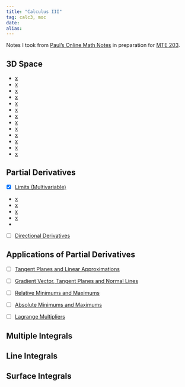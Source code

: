 ```yaml
---
title: "Calculus III"
tag: calc3, moc
date: 
alias:
---
```


Notes I took from [Paul’s Online Math Notes](https://tutorial.math.lamar.edu/Classes/CalcIII/CalcIII.aspx) in preparation for [MTE 203](2B/MTE%20203.md).

## 3D Space
- [x](Calculus/3D%20Coordinate%20System.md)
- [x](Calculus/Vector%20Equations%20of%20Lines.md)
- [x](Calculus/Vector%20Equations%20of%20Planes.md)
- [x](Calculus/Quadric%20Surfaces.md)
- [x](Calculus/Functions%20of%20Several%20Variables.md)
- [x](Calculus/Vector%20Functions.md)
- [x](Calculus/Calculus%20with%20Vector%20Functions.md)
- [x](Calculus/Tangent,%20Normal,%20and%20Binormal%20Vectors.md)
- [x](Calculus/Arc%20Length%20with%20Vector%20Functions.md)
- [x](Calculus/Curvature.md)
- [x](Calculus/Velocity%20And%20Acceleration.md)
- [x](Calculus/Cylindrical%20Coordinates.md)
- [x](Calculus/Spherical%20Coordinates.md)


## Partial Derivatives
- [x] [Limits (Multivariable)](Calculus/Limits%20(Multivariable).md)
- [x](Calculus/Partial%20Derivatives.md)
- [x](Calculus/Interpretations%20of%20Partial%20Derivatives.md)
- [x](Calculus/Higher%20Order%20Partial%20Derivatives.md)
- [x](Calculus/Multivariable%20Differentials.md)
- [ ](Calculus/Multivariable%20&%20Partial%20Chain%20Rule.md)
- [ ] [Directional Derivatives](Directional%20Derivatives)


## Applications of Partial Derivatives
- [ ] [Tangent Planes and Linear Approximations](Tangent%20Planes%20and%20Linear%20Approximations)
- [ ] [Gradient Vector, Tangent Planes and Normal Lines](Gradient%20Vector,%20Tangent%20Planes%20and%20Normal%20Lines)
- [ ] [Relative Minimums and Maximums](Relative%20Minimums%20and%20Maximums)
- [ ] [Absolute Minimums and Maximums](Absolute%20Minimums%20and%20Maximums)
- [ ] [Lagrange Multipliers](Lagrange%20Multipliers)


## Multiple Integrals


## Line Integrals


## Surface Integrals